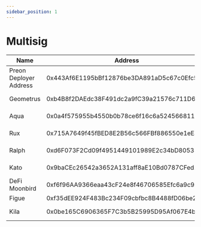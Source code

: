 ```yaml
---
sidebar_position: 1
---
```


# Multisig

| Name                   | Address                                    | Affiliation        |
| ---------------------- | ------------------------------------------ | ------------------ |
| Preon Deployer Address | 0x443Af6E1195bBf12876be3DA891aD5c67c0Efc56 | Preon              |
| Geometrus              | 0xb4B8f2DAEdc38F491dc2a9fC39a21576c711D691 | Sphere Founder     |
| Aqua                   | 0x0a4f575955b4550b0b78ce6f16c6a5245668116c | Sphere Team       |
| Rux                    | 0x715A7649f45fBED8E2B56c566FBf886550e1eEaD | Sphere Team        |
| Ralph                  | 0xd6F073F2Cd09f4951449101989E2c34bD8053366 | Sphere Team        |
| Kato                   | 0x9baCEc26542a3652A131aff8aE10Bd0787CFed1A | Sphere Community   |
| DeFi Moonbird          | 0xf6f96AA9366eaa43cF24e8f46706585Efc6a9c9A | Sphere Community   |
| Figue                  | 0xf35dEE924F483Bc234F09cbfbc8B4488fD06be20 | Paladin            |
| Kila                   | 0x0be165C6906365F7C3b5B25995D95Af067E4b935 | Retro / Stabl Labs |
